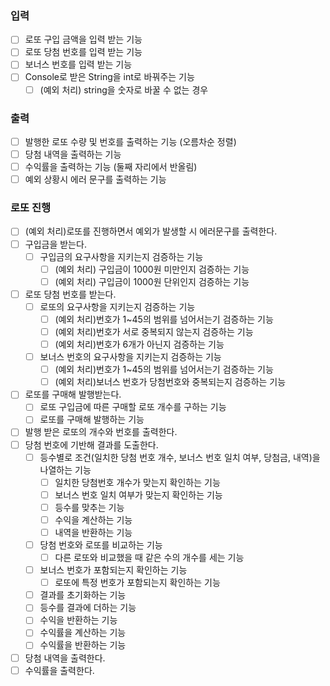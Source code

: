 ### 입력
- [ ] 로또 구입 금액을 입력 받는 기능
- [ ] 로또 당첨 번호를 입력 받는 기능
- [ ] 보너스 번호를 입력 받는 기능
- [ ] Console로 받은 String을 int로 바꿔주는 기능
    - [ ] (예외 처리) string을 숫자로 바꿀 수 없는 경우

### 출력
- [ ] 발행한 로또 수량 및 번호를 출력하는 기능 (오름차순 정렬)
- [ ] 당첨 내역을 출력하는 기능
- [ ] 수익률을 출력하는 기능 (둘째 자리에서 반올림)
- [ ] 예외 상황시 에러 문구를 출력하는 기능

### 로또 진행
- [ ] (예외 처리)로또를 진행하면서 예외가 발생할 시 에러문구를 출력한다.
- [ ] 구입금을 받는다. 
    - [ ] 구입금의 요구사항을 지키는지 검증하는 기능
      - [ ] (예외 처리) 구입금이 1000원 미만인지 검증하는 기능
      - [ ] (예외 처리) 구입금이 1000원 단위인지 검증하는 기능
- [ ] 로또 당첨 번호를 받는다. 
    - [ ] 로또의 요구사항을 지키는지 검증하는 기능
        - [ ] (예외 처리)번호가 1~45의 범위를 넘어서는기 검증하는 기능
        - [ ] (예외 처리)번호가 서로 중복되지 않는지 검증하는 기능
        - [ ] (예외 처리)번호가 6개가 아닌지 검증하는 기능
    - [ ] 보너스 번호의 요구사항을 지키는지 검증하는 기능
        - [ ] (예외 처리)번호가 1~45의 범위를 넘어서는기 검증하는 기능
        - [ ] (예외 처리)보너스 번호가 당첨번호와 중복되는지 검증하는 기능
- [ ] 로또를 구매해 발행받는다.
    - [ ] 로또 구입금에 따른 구매할 로또 개수를 구하는 기능
    - [ ] 로또를 구매해 발행하는 기능
- [ ] 발행 받은 로또의 개수와 번호를 출력한다.
- [ ] 당첨 번호에 기반해 결과를 도출한다.
    - [ ] 등수별로 조건(일치한 당첨 번호 개수, 보너스 번호 일치 여부, 당첨금, 내역)을 나열하는 기능
      - [ ] 일치한 당첨번호 개수가 맞는지 확인하는 기능
      - [ ] 보너스 번호 일치 여부가 맞는지 확인하는 기능
      - [ ] 등수를 맞추는 기능
      - [ ] 수익을 계산하는 기능
      - [ ] 내역을 반환하는 기능
    - [ ] 당첨 번호와 로또를 비교하는 기능
        - [ ] 다른 로또와 비교했을 때 같은 수의 개수를 세는 기능
    - [ ] 보너스 번호가 포함되는지 확인하는 기능
        - [ ] 로또에 특정 번호가 포함되는지 확인하는 기능
    - [ ] 결과를 초기화하는 기능
    - [ ] 등수를 결과에 더하는 기능
    - [ ] 수익을 반환하는 기능
    - [ ] 수익률을 계산하는 기능
    - [ ] 수익률을 반환하는 기능
- [ ] 당첨 내역을 출력한다. 
- [ ] 수익률을 출력한다. 
